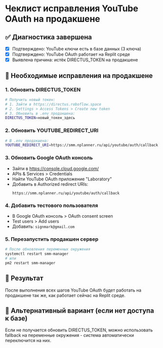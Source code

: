 # Чеклист исправления YouTube OAuth на продакшене

## ✅ Диагностика завершена
- [x] Подтверждено: YouTube ключи есть в базе данных (3 ключа)
- [x] Подтверждено: YouTube OAuth работает на Replit среде
- [x] Выявлена причина: истёк DIRECTUS_TOKEN на продакшене

## 🔧 Необходимые исправления на продакшене

### 1. Обновить DIRECTUS_TOKEN
```bash
# Получить новый токен:
# 1. Зайти в https://directus.roboflow.space
# 2. Settings > Access Tokens > Create new token
# 3. Обновить в .env продакшена:
DIRECTUS_TOKEN=новый_токен_здесь
```

### 2. Обновить YOUTUBE_REDIRECT_URI
```bash
# В .env продакшена:
YOUTUBE_REDIRECT_URI=https://smm.nplanner.ru/api/youtube/auth/callback
```

### 3. Обновить Google OAuth консоль
- Зайти в https://console.cloud.google.com/
- APIs & Services > Credentials  
- Найти YouTube OAuth приложение "Laboratory"
- Добавить в Authorized redirect URIs:
  ```
  https://smm.nplanner.ru/api/youtube/auth/callback
  ```

### 4. Добавить тестового пользователя
- В Google OAuth консоль > OAuth consent screen
- Test users > Add users
- Добавить: `signmark@gmail.com`

### 5. Перезапустить продакшен сервер
```bash
# После обновления переменных окружения
systemctl restart smm-manager
# или
pm2 restart smm-manager
```

## 🎯 Результат
После выполнения всех шагов YouTube OAuth будет работать на продакшене так же, как работает сейчас на Replit среде.

## 📝 Альтернативный вариант (если нет доступа к базе)
Если не получается обновить DIRECTUS_TOKEN, можно использовать fallback на переменные окружения - система автоматически переключится на них.